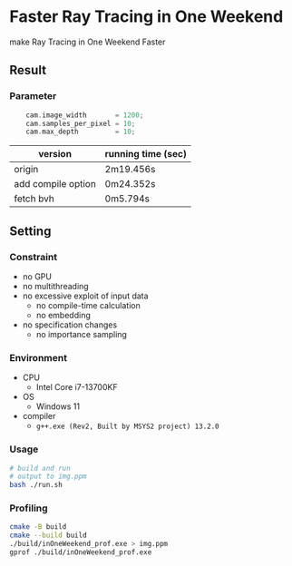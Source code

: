 # Faster Ray Tracing in One Weekend

make Ray Tracing in One Weekend Faster

## Result

### Parameter
```cpp
    cam.image_width       = 1200;
    cam.samples_per_pixel = 10;
    cam.max_depth         = 10;
```

| version | running time (sec) |
| ---- | ---- |
| origin | 2m19.456s |
| add compile option | 0m24.352s |
| fetch bvh | 0m5.794s |

## Setting
### Constraint
- no GPU
- no multithreading
- no excessive exploit of input data
  - no compile-time calculation
  - no embedding
- no specification changes
  - no importance sampling

### Environment
- CPU
  - Intel Core i7-13700KF
- OS
  - Windows 11
- compiler
  - `g++.exe (Rev2, Built by MSYS2 project) 13.2.0`

### Usage
```bash
# build and run
# output to img.ppm
bash ./run.sh
```

### Profiling
```bash
cmake -B build
cmake --build build
./build/inOneWeekend_prof.exe > img.ppm
gprof ./build/inOneWeekend_prof.exe
```
